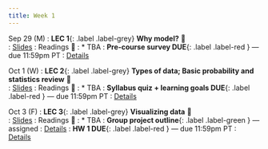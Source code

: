 ```yaml
---
title: Week 1 
---
```



Sep 29 (M)
: **LEC 1**{: .label .label-grey} **Why model?** 🎥  
    : [Slides](.)
: Readings 📖
: * TBA
: **Pre-course survey DUE**{: .label .label-red } — due 11:59pm PT
: [Details](.)

Oct 1 (W)
: **LEC 2**{: .label .label-grey} **Types of data; Basic probability and statistics review** 🎥  
    : [Slides](.)
: Readings 📖
: * TBA
: **Syllabus quiz + learning goals DUE**{: .label .label-red } — due 11:59pm PT
: [Details](.)

Oct 3 (F)
: **LEC 3**{: .label .label-grey} **Visualizing data** 🎥  
    : [Slides](.)
: Readings 📖
: * TBA
: **Group project outline**{: .label .label-green } — assigned
: [Details](.)
: **HW 1 DUE**{: .label .label-red } — due 11:59pm PT
: [Details](.)
